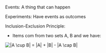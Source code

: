 Events: A thing that can happen

Experiments: Have events as outcomes

Inclusion-Exclusion Principle:
  - Items com from two sets A, B and we have:
  <img src="https://latex.codecogs.com/svg.latex?|A&space;\cup&space;B|&space;=&space;|A|&space;&plus;&space;|B|&space;-&space;|A&space;\cap&space;B|" title="|A \cup B| = |A| + |B| - |A \cap B|" />
